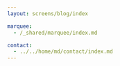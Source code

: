 ```yaml
---
layout: screens/blog/index

marquee:
  - /_shared/marquee/index.md

contact:
  - ../../home/md/contact/index.md
---
```

